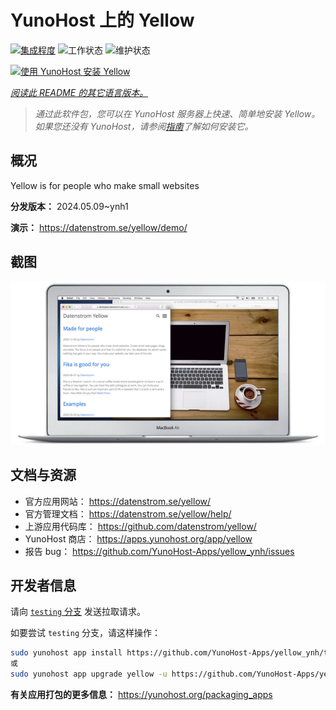 <!--
注意：此 README 由 <https://github.com/YunoHost/apps/tree/master/tools/readme_generator> 自动生成
请勿手动编辑。
-->

# YunoHost 上的 Yellow

[![集成程度](https://dash.yunohost.org/integration/yellow.svg)](https://dash.yunohost.org/appci/app/yellow) ![工作状态](https://ci-apps.yunohost.org/ci/badges/yellow.status.svg) ![维护状态](https://ci-apps.yunohost.org/ci/badges/yellow.maintain.svg)

[![使用 YunoHost 安装 Yellow](https://install-app.yunohost.org/install-with-yunohost.svg)](https://install-app.yunohost.org/?app=yellow)

*[阅读此 README 的其它语言版本。](./ALL_README.md)*

> *通过此软件包，您可以在 YunoHost 服务器上快速、简单地安装 Yellow。*  
> *如果您还没有 YunoHost，请参阅[指南](https://yunohost.org/install)了解如何安装它。*

## 概况

Yellow is for people who make small websites

**分发版本：** 2024.05.09~ynh1

**演示：** <https://datenstrom.se/yellow/demo/>

## 截图

![Yellow 的截图](./doc/screenshots/datenstrom-yellow-en.png)

## 文档与资源

- 官方应用网站： <https://datenstrom.se/yellow/>
- 官方管理文档： <https://datenstrom.se/yellow/help/>
- 上游应用代码库： <https://github.com/datenstrom/yellow/>
- YunoHost 商店： <https://apps.yunohost.org/app/yellow>
- 报告 bug： <https://github.com/YunoHost-Apps/yellow_ynh/issues>

## 开发者信息

请向 [`testing` 分支](https://github.com/YunoHost-Apps/yellow_ynh/tree/testing) 发送拉取请求。

如要尝试 `testing` 分支，请这样操作：

```bash
sudo yunohost app install https://github.com/YunoHost-Apps/yellow_ynh/tree/testing --debug
或
sudo yunohost app upgrade yellow -u https://github.com/YunoHost-Apps/yellow_ynh/tree/testing --debug
```

**有关应用打包的更多信息：** <https://yunohost.org/packaging_apps>
